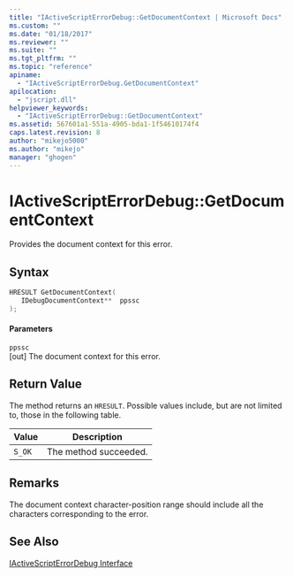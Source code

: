 ```yaml
---
title: "IActiveScriptErrorDebug::GetDocumentContext | Microsoft Docs"
ms.custom: ""
ms.date: "01/18/2017"
ms.reviewer: ""
ms.suite: ""
ms.tgt_pltfrm: ""
ms.topic: "reference"
apiname: 
  - "IActiveScriptErrorDebug.GetDocumentContext"
apilocation: 
  - "jscript.dll"
helpviewer_keywords: 
  - "IActiveScriptErrorDebug::GetDocumentContext"
ms.assetid: 567601a1-551a-4905-bda1-1f54610174f4
caps.latest.revision: 8
author: "mikejo5000"
ms.author: "mikejo"
manager: "ghogen"
---
```

# IActiveScriptErrorDebug::GetDocumentContext
Provides the document context for this error.  
  
## Syntax  
  
```cpp
HRESULT GetDocumentContext(  
   IDebugDocumentContext**  ppssc  
);  
```  
  
#### Parameters  
 `ppssc`  
 [out] The document context for this error.  
  
## Return Value  
 The method returns an `HRESULT`. Possible values include, but are not limited to, those in the following table.  
  
|Value|Description|  
|-----------|-----------------|  
|`S_OK`|The method succeeded.|  
  
## Remarks  
 The document context character-position range should include all the characters corresponding to the error.  
  
## See Also  
 [IActiveScriptErrorDebug Interface](../../winscript/reference/iactivescripterrordebug-interface.md)